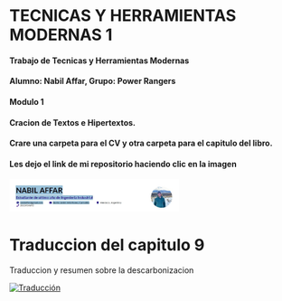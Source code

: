 # TECNICAS Y HERRAMIENTAS MODERNAS 1
#### Trabajo de Tecnicas y Herramientas Modernas <br>
#### Alumno: Nabil Affar, Grupo: Power Rangers <br>
#### Modulo 1 <br>
#### Cracion de Textos e Hipertextos. <br>
#### Crare una carpeta para el CV y otra carpeta para el capitulo del libro.

#### Les dejo el link de mi repositorio haciendo clic en la imagen
 <a href="https://nabilaffar.github.io/TyHM1/CV.pdf">
 <img src="WhatsApp Image 2021-06-24 at 23.09.36.jpeg" alt="CV" width="300px">
  </a>

# Traduccion del capitulo 9
<p> Traduccion y resumen sobre la descarbonizacion </p>
<a href="https://feriozziabel.github.io/CV_TyHM_1_2021/TRADUCCIONFINAL.pdf">
<img src="WhatsApp Image 2021-06-23 at 17.54.28.jpeg" alt="Traducción" width="300px">
 </a>
 
 
